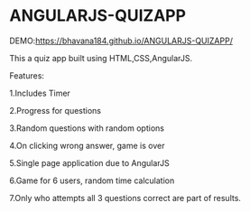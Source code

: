 # ANGULARJS-QUIZAPP

DEMO:https://bhavana184.github.io/ANGULARJS-QUIZAPP/


This a quiz app built using HTML,CSS,AngularJS.

Features:

1.Includes Timer

2.Progress for questions

3.Random questions with random options

4.On clicking wrong answer, game is over

5.Single page application due to AngularJS

6.Game for 6 users, random time calculation

7.Only who attempts all 3 questions correct are part of results.
